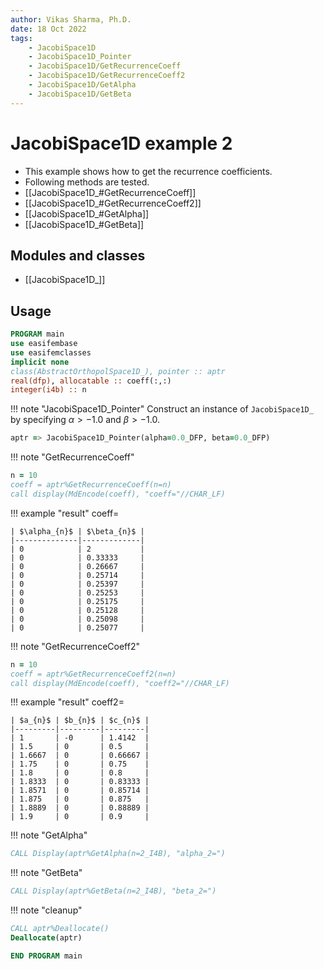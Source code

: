 ```yaml
---
author: Vikas Sharma, Ph.D.
date: 18 Oct 2022
tags:
    - JacobiSpace1D
    - JacobiSpace1D_Pointer
    - JacobiSpace1D/GetRecurrenceCoeff
    - JacobiSpace1D/GetRecurrenceCoeff2
    - JacobiSpace1D/GetAlpha
    - JacobiSpace1D/GetBeta
---
```


# JacobiSpace1D example 2

- This example shows how to get the recurrence coefficients.
- Following methods are tested.
- [[JacobiSpace1D_#GetRecurrenceCoeff]]
- [[JacobiSpace1D_#GetRecurrenceCoeff2]]
- [[JacobiSpace1D_#GetAlpha]]
- [[JacobiSpace1D_#GetBeta]]

## Modules and classes

- [[JacobiSpace1D_]]

## Usage

```fortran
PROGRAM main
use easifembase
use easifemclasses
implicit none
class(AbstractOrthopolSpace1D_), pointer :: aptr
real(dfp), allocatable :: coeff(:,:)
integer(i4b) :: n
```

!!! note "JacobiSpace1D_Pointer"
Construct an instance of `JacobiSpace1D_` by specifying $\alpha>-1.0$ and $\beta>-1.0$.

```fortran
aptr => JacobiSpace1D_Pointer(alpha=0.0_DFP, beta=0.0_DFP)
```

!!! note "GetRecurrenceCoeff"

```fortran
n = 10
coeff = aptr%GetRecurrenceCoeff(n=n)
call display(MdEncode(coeff), "coeff="//CHAR_LF)
```

!!! example "result"
coeff=

    | $\alpha_{n}$ | $\beta_{n}$ |
    |--------------|-------------|
    | 0            | 2           |
    | 0            | 0.33333     |
    | 0            | 0.26667     |
    | 0            | 0.25714     |
    | 0            | 0.25397     |
    | 0            | 0.25253     |
    | 0            | 0.25175     |
    | 0            | 0.25128     |
    | 0            | 0.25098     |
    | 0            | 0.25077     |

!!! note "GetRecurrenceCoeff2"

```fortran
n = 10
coeff = aptr%GetRecurrenceCoeff2(n=n)
call display(MdEncode(coeff), "coeff2="//CHAR_LF)
```

!!! example "result"
coeff2=

    | $a_{n}$ | $b_{n}$ | $c_{n}$ |
    |---------|---------|---------|
    | 1       | -0      | 1.4142  |
    | 1.5     | 0       | 0.5     |
    | 1.6667  | 0       | 0.66667 |
    | 1.75    | 0       | 0.75    |
    | 1.8     | 0       | 0.8     |
    | 1.8333  | 0       | 0.83333 |
    | 1.8571  | 0       | 0.85714 |
    | 1.875   | 0       | 0.875   |
    | 1.8889  | 0       | 0.88889 |
    | 1.9     | 0       | 0.9     |

!!! note "GetAlpha"

```fortran
CALL Display(aptr%GetAlpha(n=2_I4B), "alpha_2=")
```

!!! note "GetBeta"

```fortran
CALL Display(aptr%GetBeta(n=2_I4B), "beta_2=")
```

!!! note "cleanup"

```fortran
CALL aptr%Deallocate()
Deallocate(aptr)
```

```fortran
END PROGRAM main
```
